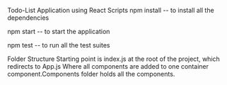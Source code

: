 Todo-List Application using React
Scripts
npm install -- to install all the dependencies

npm start -- to start the application

npm test -- to run all the test suites

Folder Structure
Starting point is index.js at the root of the project, which redirects to App.js Where all components are added to one container component.Components folder holds all the components.
